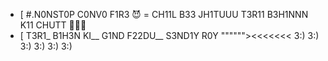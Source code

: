 -  [ #.N0NST0P C0NV0 F1R3 😈 = CH11L  B33 JH1TUUU  T3R11 B3H1NNN K11 CHUTT 👅👄👅
-  [ T3R1_ B1H3N KI__ G1ND F22DU__ S3ND1Y R0Y """"""><<<<<<< 3:) 
3:) 3:) 3:) 3:) 3:)

